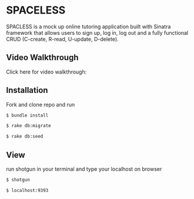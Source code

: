 # SPACELESS

SPACLESS is a mock up online tutoring application built with Sinatra framework that allows users to sign up, log in, log out and a fully functional CRUD (C-create, R-read, U-update, D-delete).

## Video Walkthrough

Click here for video walkthrough: 

## Installation

Fork and clone repo and run
```bash
$ bundle install

$ rake db:migrate

$ rake db:seed
```

## View

run shotgun in your terminal and type your localhost on browser 
```bash
$ shotgun

$ localhost:9393
```
